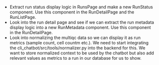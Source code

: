 - Extract run status display logic in RunsPage and make a new RunStatus component. Use this component in the RunDetailPage and the RunListPage.
- Look into the run detail page and see if we can extract the run metadata display logic into a new RunMetadata component. Use this component in the RunDetailPage.
- Look into normalizing the multiqc data so we can display it as run metrics (sample count, cell countm etc.). We need to start integrating the cli_chatbot/src/tools/normalizer.py into the backend for this. We want to store normalized context to be used by the chatbot but also add relevant values as metrics to a run in our database for us to show.
